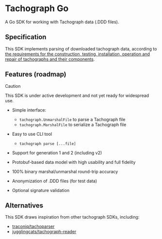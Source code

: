 # Tachograph Go

A Go SDK for working with Tachograph data (.DDD files).

## Specification

This SDK implements parsing of downloaded tachograph data, according to [the requirements for the construction, testing, installation, operation and repair of tachographs and their components](https://eur-lex.europa.eu/eli/reg_impl/2016/799/oj/eng).

## Features (roadmap)

> [!CAUTION]
> This SDK is under active development and not yet ready for widespread use.

- Simple interface:

  - `tachograph.UnmarshalFile` to parse a Tachograph file
  - `tachograph.MarshalFile` to serialize a Tachograph file

- Easy to use CLI tool

  - `tachograph parse [...file]`

- Support for generation 1 and 2 (including v2)

- Protobuf-based data model with high usability and full fidelity

- 100% binary marshal/unmarshal round-trip accuracy

- Anonymization of .DDD files (for test data)

- Optional signature validation

## Alternatives

This SDK draws inspiration from other tachograph SDKs, including:

- [traconiq/tachoparser](https://github.com/traconiq/tachoparser)
- [jugglingcats/tachograph-reader](https://github.com/jugglingcats/tachograph-reader)

